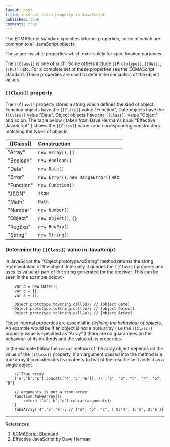 ```yaml
---
layout: post
title: internal class property in JavaScript
published: true
comments: true
---
```


The ECMAScript standard specifies internal properties, some of which are common to all JavaScript objects.
<!--more-->
These are invisible properties which exist solely for specification purposes.

The `[[Class]]` is one of such. Some others include `[[Prototype]]`, `[[Get]]`, `[[Put]]` etc. For a complete set of these properties
see the ECMAScript standard. These properties are used to define the semantics of the object values.

### `[[Class]]` property

The `[[Class]]` property stores a string  which defines the kind of object. Function objects  have the `[[Class]]` value  "Function", Date objects have the
`[[Class]]` value "Date", Object objects have the `[[Class]]` value "Object" and so on. The table below ( taken from Dave Herman's book "Effective JavaScript" )
shows the `[[Class]]` values and corresponding constructors matching the types of objects.


|[[Class]]	| Construction
|-----------|:----------------
|"Array"	  | `new Array()`, `[]`
|"Boolean"	| `new Boolean()`
|"Date"	    | `new Date()`
|"Error"	  | `new Error()`, `new RangeError()` etc
|"Function"	| `new Function()`
|"JSON"	    | `JSON`
|"Math"	    | `Math`
|"Number"	  | `new Number()`
|"Object"	  | `new Object()`, `{}`
|"RegExp"	  | `new RegExp()`
|"String"	  | `new String()`


### Determine the `[[Class]]` value in JavaScript
In JavaScript the "Object.prototype.toString" method returns the string representation of the object. Internally it queries the `[[Class]]` property and uses
its value as part of  the string generated for the receiver. This can be seen in the example below:-


        var d = new Date();
        var o = {};
        var a = [];

        Object.prototype.toString.call(d); // [object Date]
        Object.prototype.toString.call(o); // [object Object]
        Object.prototype.toString.call(a); // [object Array]

These internal properties are essential in *defining the behaviour of objects*, An example would be if an object is not a pure array ( i.e the `[[Class]]` property
value is specified as “Array” ) there are no guarantees on the behaviour of its methods and the value of its properties.

In the example below the `concat` method of the array object depends on the value of the `[[Class]]` property, if an argument passed into the method is a true array
it concatenates its contents to that of the result else it adds it as a single object.

        // True array
        ['a','b','c'].concat(['4','5','6']); // ["a", "b", "c", "4", "5", "6"]

        // arguments is not a true array
        function fakeArray(){
            return ['a','b','c'].concat(arguments);
        }
        fakeArray('4','5','6'); // ["a", "b", "c", { 0:'4', 1:'5', 2:'6'}]

----
References

1. [ECMAScript Standard](http://www.ecma-international.org/ecma-262/6.0/index.html)
2. Effective JavaScript by Dave Herman
